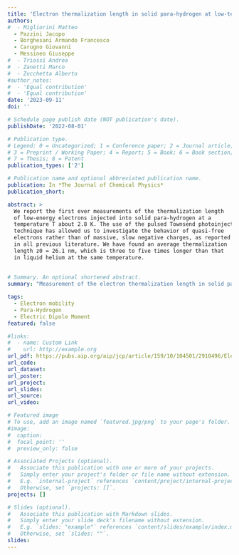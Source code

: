 ```yaml
---
title: 'Electron thermalization length in solid para-hydrogen at low-temperature'
authors:
#  - Migliorini Matteo
  - Pazzini Jacopo
  - Borghesani Armando Francesco
  - Carugno Giovanni
  - Messineo Giuseppe
#  - Triossi Andrea
#  - Zanetti Marco
#  - Zucchetta Alberto
#author_notes:
#  - 'Equal contribution'
#  - 'Equal contribution'
date: '2023-09-11'
doi: ''

# Schedule page publish date (NOT publication's date).
publishDate: '2022-08-01'

# Publication type.
# Legend: 0 = Uncategorized; 1 = Conference paper; 2 = Journal article;
# 3 = Preprint / Working Paper; 4 = Report; 5 = Book; 6 = Book section;
# 7 = Thesis; 8 = Patent
publication_types: ['2']

# Publication name and optional abbreviated publication name.
publication: In *The Journal of Chemical Physics*
publication_short: 

abstract: >
  We report the first ever measurements of the thermalization length
  of low-energy electrons injected into solid para-hydrogen at a
  temperature T about 2.8 K. The use of the pulsed Townsend photoinjection
  technique has allowed us to investigate the behavior of quasi-free
  electrons rather than of massive, slow negative charges, as reported
  in all previous literature. We have found an average thermalization
  length z0 = 26.1 nm, which is three to five times longer than that
  in liquid helium at the same temperature.
  
  
# Summary. An optional shortened abstract.
summary: "Measurement of the electron thermalization length in solid para-hydrogen at 2.8 K"

tags:
  - Electron mobility
  - Para-Hydrogen
  - Electric Dipole Moment 
featured: false

#links:
#  - name: Custom Link
#    url: http://example.org
url_pdf: https://pubs.aip.org/aip/jcp/article/159/10/104501/2910496/Electron-thermalization-length-in-solid-para
url_code:
url_dataset:
url_poster: 
url_project:
url_slides:
url_source:
url_video:

# Featured image
# To use, add an image named `featured.jpg/png` to your page's folder.
#image:
#  caption:
#  focal_point: ''
#  preview_only: false

# Associated Projects (optional).
#   Associate this publication with one or more of your projects.
#   Simply enter your project's folder or file name without extension.
#   E.g. `internal-project` references `content/project/internal-project/index.md`.
#   Otherwise, set `projects: []`.
projects: []

# Slides (optional).
#   Associate this publication with Markdown slides.
#   Simply enter your slide deck's filename without extension.
#   E.g. `slides: "example"` references `content/slides/example/index.md`.
#   Otherwise, set `slides: ""`.
slides:
---
```


